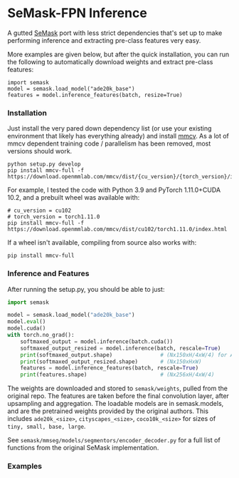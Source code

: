 # SeMask-FPN Inference

A gutted [SeMask](https://github.com/Picsart-AI-Research/SeMask-Segmentation) port with less 
strict dependencies that's set up to make performing inference and extracting pre-class features very easy.

More examples are given below, but after the quick installation, you can run the following to automatically download weights 
and extract pre-class features: 
```
import semask
model = semask.load_model("ade20k_base")
features = model.inference_features(batch, resize=True)
```

### Installation

Just install the very pared down dependency list (or use your existing environment that likely
has everything already) and install [mmcv](https://mmcv.readthedocs.io/en/latest/get_started/installation.html).
As a lot of mmcv dependent training code / parallelism has been removed, most versions should work. 
```
python setup.py develop
pip install mmcv-full -f https://download.openmmlab.com/mmcv/dist/{cu_version}/{torch_version}/index.html
```

For example, I tested the code with Python 3.9 and PyTorch 1.11.0+CUDA 10.2, and a prebuilt wheel 
was available with:
```
# cu_version = cu102
# torch_version = torch1.11.0
pip install mmcv-full -f https://download.openmmlab.com/mmcv/dist/cu102/torch1.11.0/index.html
```

If a wheel isn't available, compiling from source also works with: 
```
pip install mmcv-full
```

### Inference and Features

After running the setup.py, you should be able to just: 

```python
import semask

model = semask.load_model("ade20k_base")
model.eval()
model.cuda()
with torch.no_grad():
    softmaxed_output = model.inference(batch.cuda())
    softmaxed_output_resized = model.inference(batch, rescale=True)
    print(softmaxed_output.shape)               # (Nx150xH/4xW/4) for ADE20K with 150 classes
    print(softmaxed_output_resized.shape)       # (Nx150xHxW) 
    features = model.inference_features(batch, rescale=True)
    print(features.shape)                       # (Nx256xH/4xW/4) 
```

The weights are downloaded and stored to `semask/weights`, pulled from the original repo.
The features are taken before the final convolution layer, after upsampling and aggregation. The loadable models 
are in semask.models, and are the pretrained weights provided by the original authors.
This includes `ade20k_<size>`, `cityscapes_<size>`, `coco10k_<size>` for sizes of `tiny, small, base, large`.

See `semask/mmseg/models/segmentors/encoder_decoder.py` for a full list of functions from the 
original SeMask implementation.

### Examples
